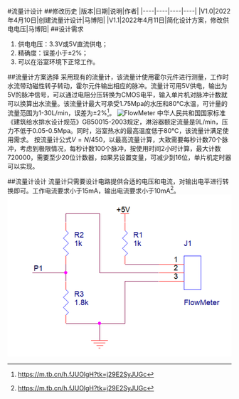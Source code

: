 #流量计设计
##修改历史
|版本|日期|说明|作者|
|----|----|----|----|
|V1.0|2022年4月10日|创建流量计设计|马博阳|
|V1.1|2022年4月11日|简化设计方案，修改供电电压|马博阳|
##设计需求
1. 供电电压：3.3V或5V直流供电；
2. 精确度：误差小于±2%；
3. 可以在浴室环境下正常工作。

##流量计方案选择
采用现有的流量计，该流量计使用霍尔元件进行测量，工作时水流带动磁性转子转动，霍尔元件输出相应的脉冲。流量计可用5V供电，输出为5V的脉冲信号，可以通过电阻分压转换为CMOS电平，输入单片机对脉冲计数就可以换算出水流量。该流量计最大可承受1.75Mpa的水压和80℃水温，可计量的流量范围为1-30L/min，误差为±2%[^1]。
![FlowMeter](\Image/FlowMeter.png)
中华人民共和国国家标准《建筑给水排水设计规范》GB50015-2003规定，淋浴器额定流量是9L/min，压力不低于0.05-0.5Mpa。同时，浴室热水的最高温度低于80℃，该流量计满足使用需求。
按流量计公式$V=N/450$，以最高流量计算，大致需要每秒计数70个脉冲，考虑到极限情况，每秒计数100个脉冲，按使用时间2小时计算，最大计数720000，需要至少20位计数器，如果另设置变量，可减少到16位，单片机定时器可以实现。

##流量计设计
流量计只需要设计电路提供合适的电压和电流，对输出电平进行转换即可。工作电流要求小于15mA，输出电流要求小于10mA[^2]。
![FlowMeter_Schematic](Image/FlowMeter_Schematic.png)

[^1]: https://m.tb.cn/h.fJUOlgH?tk=j29E2SyJUGc
[^2]: https://m.tb.cn/h.fJUOlgH?tk=j29E2SyJUGc